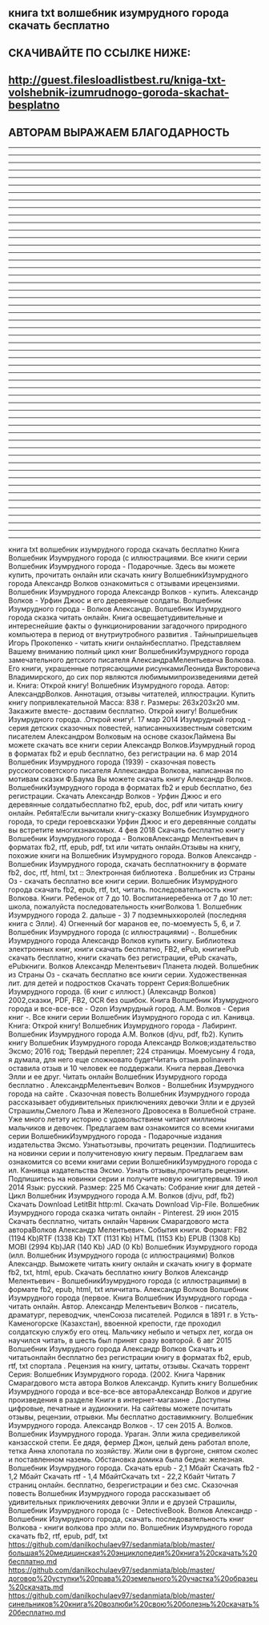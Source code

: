 книга txt волшебник изумрудного города скачать бесплатно
--------------------------------------------------
СКАЧИВАЙТЕ ПО ССЫЛКЕ НИЖЕ:
--------------------------------------------------
http://guest.filesloadlistbest.ru/kniga-txt-volshebnik-izumrudnogo-goroda-skachat-besplatno
--------------------------------------------------
АВТОРАМ ВЫРАЖАЕМ БЛАГОДАРНОСТЬ
--------------------------------------------------
--------------------------------------------------
--------------------------------------------------
--------------------------------------------------
--------------------------------------------------
--------------------------------------------------
--------------------------------------------------
--------------------------------------------------
--------------------------------------------------
--------------------------------------------------
--------------------------------------------------
--------------------------------------------------
--------------------------------------------------
--------------------------------------------------
--------------------------------------------------
--------------------------------------------------
--------------------------------------------------
--------------------------------------------------
--------------------------------------------------
--------------------------------------------------
--------------------------------------------------
--------------------------------------------------
--------------------------------------------------
--------------------------------------------------
--------------------------------------------------
--------------------------------------------------
--------------------------------------------------
--------------------------------------------------
--------------------------------------------------
--------------------------------------------------
--------------------------------------------------
--------------------------------------------------
--------------------------------------------------
--------------------------------------------------
--------------------------------------------------
--------------------------------------------------
--------------------------------------------------
--------------------------------------------------
--------------------------------------------------
--------------------------------------------------
--------------------------------------------------
--------------------------------------------------
--------------------------------------------------
--------------------------------------------------
--------------------------------------------------
--------------------------------------------------
--------------------------------------------------
--------------------------------------------------
--------------------------------------------------
--------------------------------------------------
--------------------------------------------------
--------------------------------------------------
--------------------------------------------------
--------------------------------------------------
книга txt волшебник изумрудного города скачать бесплатно Книга Волшебник Изумрудного города (с иллюстрациями. Все книги серии Волшебник Изумрудного города - Подарочные. Здесь вы можете купить, прочитать онлайн или скачать книгу ВолшебникИзумрудного города Александр Волков ознакомиться с отзывами ирецензиями. Волшебник Изумрудного города Александр Волков - купить. Александр Волков - Урфин Джюс и его деревянные солдаты. Волшебник Изумрудного города - Волков Александр. Волшебник Изумрудного города сказка читать онлайн.  Книга освещаетудивительные и интереснейшие факты о функционировании загадочного природного компьютера в период от внутриутробного развития . Тайныпришельцев  Игорь Прокопенко   - читать книги онлайнбесплатно. Представляем Вашему вниманию полный цикл книг ВолшебникИзумрудного города замечательного детского писателя АлександраМелентьевича Волкова. Его книги, украшенные потрясающими рисункамиЛеонида Викторовича Владимирского, до сих пор являются любимымипроизведениями детей и. Книга: Открой книгу! Волшебник Изумрудного города. Автор: АлександрВолков. Аннотация, отзывы читателей, иллюстрации. Купить книгу попривлекательной  Масса: 838 г. Размеры: 263x203x20 мм. Закажите вместе- доставим бесплатно. Открой книгу! Волшебник Изумрудного города. .Открой книгу!. 17 мар 2014  Изумрудный город - серия детских сказочных повестей, написанныхизвестным советским писателем Александром Волковым на основе сказокЛаймена  Вы можете скачать все книги серии Александр Волков.Изумрудный город в форматах fb2 и epub бесплатно, без регистрации на. 6 мар 2014  Волшебник Изумрудного города (1939) - сказочная повесть русскогосоветского писателя Аллександра Волкова, написанная по мотивам сказки Ф.Баума  Вы можете скачать книгу Александр Волков. ВолшебникИзумрудного города в форматах fb2 и epub бесплатно, без регистрации. Скачать Александр Волков - Урфин Джюс и его деревянные солдатыбесплатно fb2, epub, doc, pdf или читать книгу онлайн.  Ребята!Если вычитали книгу-сказку Волшебник Изумрудного города, то среди героевсказки Урфин Джюс и его деревянные солдаты вы встретите многихзнакомых.
4 фев 2018  Скачать бесплатно книгу Волшебник Изумрудного города - ВолковАлександр Мелентьевич в форматах fb2, rtf, epub, pdf, txt или читать онлайн.Отзывы на книгу, похожие книги на Волшебник Изумрудного города. Волков Александр - Волшебник Изумрудного города, скачать бесплатнокнигу в формате fb2, doc, rtf, html, txt :: Электронная библиотека . Волшебник из Страны Оз - скачать бесплатно все книги серии. Волшебник Изумрудного города скачать fb2, epub, rtf, txt, читать. последовательность книг Волкова. Книги. Ребенок от 7 до 10. Воспитаниеребенка от 7 до 10 лет: школа,  пожалуйста последовательность книгВолкова 1. Волшебник Изумрудного города 2.  дальше - 3) 7 подземныхкоролей (последняя книга с Элли). 4) Огненный бог маранов ее, по-моемуесть 5, 6, и 7. Волшебник Изумрудного города (с иллюстрациями) -. Волшебник Изумрудного города Александр Волков купить книгу. Библиотека электронных книг, книги скачать бесплатно, FB2, ePub, книгиePub скачать бесплатно, книги скачать без регистрации, ePub скачать, ePubкниги. Волков Александр Мелентьевич  Планета людей. Волшебник из Страны Оз - скачать бесплатно все книги серии. Художественная лит. для детей и подростков  Скачать торрент Серия:Волшебник Изумрудного города. (6 книг с иллюст.) (Александр Волков) 2002,сказки, PDF, FB2, OCR без ошибок. Книга Волшебник Изумрудного города и все-все-все  - Ozon
Изумрудный город. А.М. Волков - Серия книг  -. Все книги серии Волшебник Изумрудного города с ил. Канивца. Книга: Открой книгу! Волшебник Изумрудного города  - Лабиринт. Волшебник Изумрудного города  А.М. Волков (djvu, pdf, fb2). Купить книгу Волшебник Изумрудного города Александр Волков;издательство Эксмо; 2016 год; Твердый переплет; 224 страницы.  Моемусыну 4 года, я думала, для него еще сложновато будетЧитать отзыв.polinaverh оставила отзыв и 10 человек ее поддержали. Книга первая.Девочка Элли и ее друг. Читать онлайн Волшебник Изумрудного города бесплатно . АлександрМелентьевич Волков - Волшебник Изумрудного города на сайте . Сказочная повесть Волшебник Изумрудного города рассказывает обудивительных приключениях девочки Элли и е друзей  Страшилы,Смелого Льва и Железного Дровосека  в Волшебной стране. Уже много летэту историю с удовольствием читают миллионы мальчиков и девочек. Предлагаем вам ознакомится со всеми книгами серии ВолшебникИзумрудного города - Подарочные издания издательства Эксмо. Узнатьотзывы, прочитать рецензии. Подпишитесь на новинки серии и получитеновую книгу первым. Предлагаем вам ознакомится со всеми книгами серии ВолшебникИзумрудного города с ил. Канивца издательства Эксмо. Узнать отзывы,прочитать рецензии. Подпишитесь на новинки серии и получите новую книгупервым. 19 июл 2014  Язык: русский. Размер: 225 Мб Скачать: Собрание книг для детей - Цикл Волшебник Изумрудного города  А.М. Волков (djvu, pdf, fb2) Скачать Download  LetitBit http:ml. Скачать Download  Vip-File. Волшебник Изумрудного города сказка читать онлайн - Pinterest. 29 июн 2015  Скачать бесплатно, читать онлайн Чарвник Смарагдового мста автораВолков Александр Мелентьевич.  События книги. Формат: FB2 (1194 Kb)RTF (1338 Kb) TXT (1131 Kb) HTML (1153 Kb) EPUB (1308 Kb) MOBI (2994 Kb)JAR (140 Kb) JAD (0 Kb)  Волшебник Изумрудного города (илл.
Волшебник Изумрудного города (с иллюстрациями) Волков Александр. Выможете читать книгу онлайн и скачать книгу в формате fb2, txt, html, epub. Скачать бесплатно книгу Волков Александр Мелентьевич - ВолшебникИзумрудного города (с иллюстрациями) в формате fb2, epub, html, txt иличитать. Александр Волков Волшебник Изумрудного города (первое. Книга Волшебник Изумрудного города - читать онлайн. Автор. Александр Мелентьевич Волков - писатель, драматург, переводчик, членСоюза писателей. Родился в 1891 г. в Усть-Каменогорске (Казахстан), ввоенной крепости, где проходил солдатскую службу его отец. Мальчику небыло и четырх лет, когда он научился читать, в шесть был принят сразу вовторой. 6 авг 2015  Волшебник Изумрудного города Александр Волков  Скачать и читатьонлайн бесплатно без регистрации книгу в форматах fb2, epub, rtf, txt спортала . Рецензия на книгу, цитаты, отзывы. Скачать торрент Серия: Волшебник Изумрудного города. (2002. Книга Чарвник Смарагдового мста автора Волков Александр. Купить книгу Волшебник Изумрудного города и все-все-все автораАлександр Волков и другие произведения в разделе Книги в интернет-магазине . Доступны цифровые, печатные и аудиокниги. На сайтевы можете почитать отзывы, рецензии, отрывки. Мы бесплатно доставимкнигу. Волшебник Изумрудного города. Александр Волков -. 17 сен 2015  А. Волков. Волшебник Изумрудного города. Ураган. Элли жила средивеликой канзасской степи. Ее дядя, фермер Джон, целый день работал вполе, тетка Анна хлопотала по хозяйству. Жили они в фургоне, снятом сколес и поставленном наземь. Обстановка домика была бедна: железная. Волшебник Изумрудного города. Cкачать epub - 2,1 Мбайт Cкачать fb2 - 1,2 Мбайт Cкачать rtf - 1,4 МбайтCкачать txt - 22,2 Кбайт Читать 7 страниц онлайн. бесплатно, безрегистрации и без смс. Сказочная повесть Волшебник Изумрудного города рассказывает об удивительных приключениях девочки Элли и е друзей Страшилы,
Волшебник Изумрудного города (с  - DetectiveBook. Волков Александр - Волшебник Изумрудного города, скачать. последовательность книг Волкова - книги волкова про элли по. Волшебник Изумрудного города скачать fb2, rtf, epub, pdf, txt
https://github.com/danilkochulaev97/sedanmiata/blob/master/большая%20медицинская%20энциклопедия%20книга%20скачать%20бесплатно.md
https://github.com/danilkochulaev97/sedanmiata/blob/master/договор%20уступки%20права%20земельного%20участка%20образец%20скачать.md
https://github.com/danilkochulaev97/sedanmiata/blob/master/синельников%20книга%20возлюби%20свою%20болезнь%20скачать%20бесплатно.md